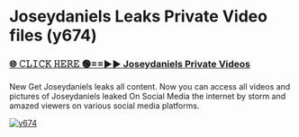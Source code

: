 # Joseydaniels Leaks Private Video files (y674)

<h3><a href="https://mediafirerr.pages.dev?q=Joseydaniels&ref=R42" rel="nofollow">🌐 𝙲𝙻𝙸𝙲𝙺 𝙷𝙴𝚁𝙴 🟢==►► Joseydaniels Private Videos</a></h3>

New Get Joseydaniels leaks all content. Now you can access all videos and pictures of Joseydaniels leaked On Social Media the internet by storm and amazed viewers on various social media platforms.

[![y674](https://github.com/user-attachments/assets/26341bd8-4b91-4a20-822e-3fd5d525dd40)](https://mediafirerr.pages.dev?q=Joseydaniels&ref=R42)

